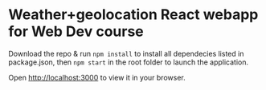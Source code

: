 # Weather+geolocation React webapp for Web Dev course

Download the repo & run `npm install` to install all dependecies listed in package.json, then `npm start` in the root folder to launch the application. 

Open [http://localhost:3000](http://localhost:3000) to view it in your browser.